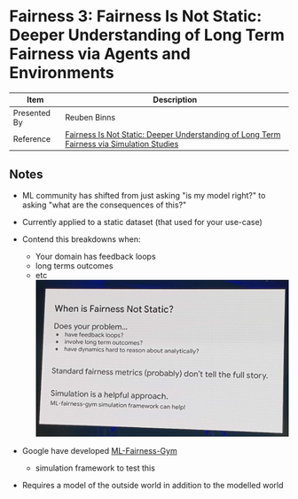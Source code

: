 # Fairness 3: Fairness Is Not Static: Deeper Understanding of Long Term Fairness via Agents and Environments

| Item | Description |
| --- | --- | 
| Presented By | Reuben Binns |
| Reference | [Fairness Is Not Static: Deeper Understanding of Long Term Fairness via Simulation Studies](https://dl.acm.org/doi/pdf/10.1145/3351095.3372878?download=true) |



## Notes

- ML community has shifted from just asking "is my model right?" to asking "what are the consequences of this?"
- Currently applied to a static dataset (that used for your use-case)
- Contend this breakdowns when:
    - Your domain has feedback loops
    - long terms outcomes
    - etc
![Not Static Fairness](./static_fairness.jpg)

- Google have developed [ML-Fairness-Gym](https://github.com/google/ml-fairness-gym)
    - simulation framework to test this
- Requires a model of the outside world in addition to the modelled world